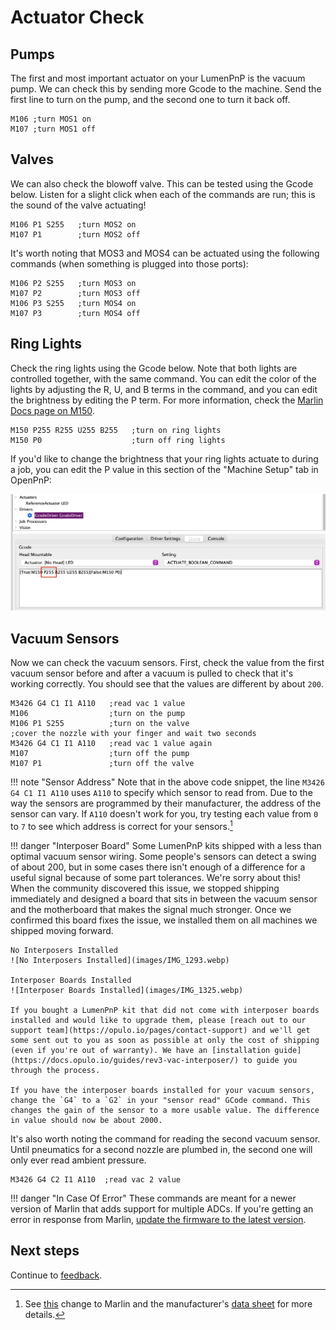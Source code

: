 # Actuator Check

## Pumps

The first and most important actuator on your LumenPnP is the vacuum pump. We can check this by sending more Gcode to the machine. Send the first line to turn on the pump, and the second one to turn it back off.

```gcode
M106 ;turn MOS1 on
M107 ;turn MOS1 off
```

## Valves

We can also check the blowoff valve. This can be tested using the Gcode below. Listen for a slight click when each of the commands are run; this is the sound of the valve actuating!

```gcode
M106 P1 S255   ;turn MOS2 on
M107 P1        ;turn MOS2 off
```

It's worth noting that MOS3 and MOS4 can be actuated using the following commands (when something is plugged into those ports):

```gcode
M106 P2 S255   ;turn MOS3 on
M107 P2        ;turn MOS3 off
M106 P3 S255   ;turn MOS4 on
M107 P3        ;turn MOS4 off
```

## Ring Lights

Check the ring lights using the Gcode below. Note that both lights are controlled together, with the same command. You can edit the color of the lights by adjusting the R, U, and B terms in the command, and you can edit the brightness by editing the P term. For more information, check the [Marlin Docs page on M150](https://marlinfw.org/docs/gcode/M150.html).

```gcode
M150 P255 R255 U255 B255   ;turn on ring lights
M150 P0                    ;turn off ring lights
```

If you'd like to change the brightness that your ring lights actuate to during a job, you can edit the P value in this section of the "Machine Setup" tab in OpenPnP:

![P value highlighted in gcode textbox](images/edit-ringlight-brightness.webp)

## Vacuum Sensors

Now we can check the vacuum sensors.  First, check the value from the first vacuum sensor before and after a vacuum is pulled to check that it's working correctly. You should see that the values are different by about `200`.

```gcode
M3426 G4 C1 I1 A110   ;read vac 1 value
M106                  ;turn on the pump
M106 P1 S255          ;turn on the valve
;cover the nozzle with your finger and wait two seconds
M3426 G4 C1 I1 A110   ;read vac 1 value again
M107                  ;turn off the pump
M107 P1               ;turn off the valve
```

!!! note "Sensor Address"
    Note that in the above code snippet, the line `M3426 G4 C1 I1 A110` uses `A110` to specify which sensor to read from. Due to the way the sensors are programmed by their manufacturer, the address of the sensor can vary. If `A110` doesn't work for you, try testing each value from `0` to `7` to see which address is correct for your sensors.[^1]

<!-- markdownlint-disable MD046-->
!!! danger "Interposer Board"
    Some LumenPnP kits shipped with a less than optimal vacuum sensor wiring. Some people's sensors can detect a swing of about 200, but in some cases there isn't enough of a difference for a useful signal because of some part tolerances. We're sorry about this! When the community discovered this issue, we stopped shipping immediately and designed a board that sits in between the vacuum sensor and the motherboard that makes the signal much stronger. Once we confirmed this board fixes the issue, we installed them on all machines we shipped moving forward.

    No Interposers Installed
    ![No Interposers Installed](images/IMG_1293.webp)

    Interposer Boards Installed
    ![Interposer Boards Installed](images/IMG_1325.webp)

    If you bought a LumenPnP kit that did not come with interposer boards installed and would like to upgrade them, please [reach out to our support team](https://opulo.io/pages/contact-support) and we'll get some sent out to you as soon as possible at only the cost of shipping (even if you're out of warranty). We have an [installation guide](https://docs.opulo.io/guides/rev3-vac-interposer/) to guide you through the process.

    If you have the interposer boards installed for your vacuum sensors, change the `G4` to a `G2` in your "sensor read" GCode command. This changes the gain of the sensor to a more usable value. The difference in value should now be about 2000.

It's also worth noting the command for reading the second vacuum sensor. Until pneumatics for a second nozzle are plumbed in, the second one will only ever read ambient pressure.

```gcode
M3426 G4 C2 I1 A110  ;read vac 2 value
```

!!! danger "In Case Of Error"
    These commands are meant for a newer version of Marlin that adds support for multiple ADCs. If you're getting an error in response from Marlin, [update the firmware to the latest version](/guides/update-firmware/).

## Next steps

Continue to [feedback](../feedback/index.md).

[^1]: See [this](https://github.com/MarlinFirmware/Marlin/pull/24130) change to Marlin and the manufacturer's [data sheet](http://ww1.microchip.com/downloads/en/DeviceDoc/22226a.pdf) for more details.
